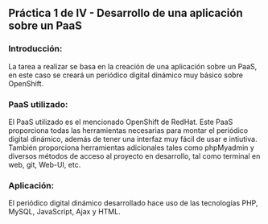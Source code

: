 ## Práctica 1 de IV - Desarrollo de una aplicación sobre un PaaS

### Introducción:

La tarea a realizar se basa en la creación de una aplicación sobre un PaaS, en este caso se creará un
periódico digital dinámico muy básico sobre OpenShift.


### PaaS utilizado:

El PaaS utilizado es el mencionado OpenShift de RedHat. Este PaaS proporciona todas las herramientas necesarias
para montar el periódico digital dinámico, además de tener una interfaz muy fácil de usar e intiutiva. También
proporciona herramientas adicionales tales como phpMyadmin y diversos métodos de acceso al proyecto en desarrollo,
tal como terminal en web, git, Web-UI, etc.


### Aplicación:

El periódico digital dinámico desarrollado hace uso de las tecnologías PHP, MySQL, JavaScript, Ajax y HTML.
